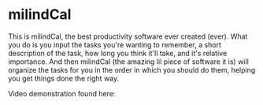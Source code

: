# milindCal
This is milindCal, the best productivity software ever created (ever).
What you do is you input the tasks you're wanting to remember, a short description of the task, how long you think it'll take, and it's relative importance. And then milindCal 
(the amazing lil piece of software it is) will organize the tasks for you in the order in which you should do them, helping you get things done the right way.

Video demonstration found here: 

